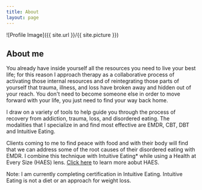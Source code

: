 ```yaml
---
title: About
layout: page
---
```

![Profile Image]({{ site.url }}/{{ site.picture }})

## About me
You already have inside yourself all the resources you need to live your best life; for this reason I approach therapy as a collaborative process of activating those internal resources and of reintegrating those parts of yourself that trauma, illness, and loss have broken away and hidden out of your reach. You don't need to become someone else in order to move forward with your life, you just need to find your way back home.

I draw on a variety of tools to help guide you through the process of recovery from addiction, trauma, loss, and disordered eating. The modalities that I specialize in and find most effective are EMDR, CBT, DBT and Intuitive Eating.

Clients coming to me to find peace with food and with their body will find that we can address some of the root causes of their disordered eating with EMDR. I combine this technique with Intuitive Eating* while using a Health at Every Size (HAES) lens. [Click here](https://www.sizediversityandhealth.org/) to learn more aobut HAES.

Note:  I am currently completing certification in Intuitive Eating. Intuitive Eating is not a diet or an approach for weight loss.


